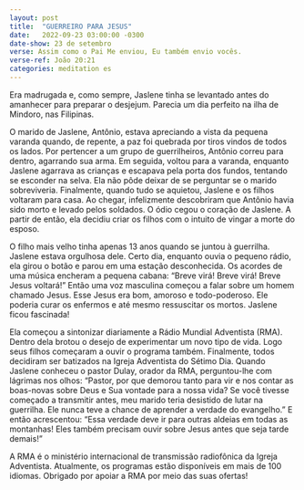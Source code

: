 ```yaml
---
layout: post
title:  "GUERREIRO PARA JESUS"
date:   2022-09-23 03:00:00 -0300
date-show: 23 de setembro
verse: Assim como o Pai Me enviou, Eu também envio vocês.
verse-ref: João 20:21
categories: meditation es
---
```


Era madrugada e, como sempre, Jaslene tinha se levantado antes do amanhecer para preparar o desjejum. Parecia um dia perfeito na ilha de Mindoro, nas Filipinas.

O marido de Jaslene, Antônio, estava apreciando a vista da pequena varanda quando, de repente, a paz foi quebrada por tiros vindos de todos os lados. Por pertencer a um grupo de guerrilheiros, Antônio correu para dentro, agarrando sua arma. Em seguida, voltou para a varanda, enquanto Jaslene agarrava as crianças e escapava pela porta dos fundos, tentando se esconder na selva. Ela não pôde deixar de se perguntar se o marido sobreviveria. Finalmente, quando tudo se aquietou, Jaslene e os filhos voltaram para casa. Ao chegar, infelizmente descobriram que Antônio havia sido morto e levado pelos soldados. O ódio cegou o coração de Jaslene. A partir de então, ela decidiu criar os filhos com o intuito de vingar a morte do esposo.

O filho mais velho tinha apenas 13 anos quando se juntou à guerrilha. Jaslene estava orgulhosa dele. Certo dia, enquanto ouvia o pequeno rádio, ela girou o botão e parou em uma estação desconhecida. Os acordes de uma música encheram a pequena cabana: “Breve virá! Breve virá! Breve Jesus voltará!” Então uma voz masculina começou a falar sobre um homem chamado Jesus. Esse Jesus era bom, amoroso e todo-poderoso. Ele poderia curar os enfermos e até mesmo ressuscitar os mortos. Jaslene ficou fascinada!

Ela começou a sintonizar diariamente a Rádio Mundial Adventista (RMA). Dentro dela brotou o desejo de experimentar um novo tipo de vida. Logo seus filhos começaram a ouvir o programa também. Finalmente, todos decidiram ser batizados na Igreja Adventista do Sétimo Dia. Quando Jaslene conheceu o pastor Dulay, orador da RMA, perguntou-lhe com lágrimas nos olhos: “Pastor, por que demorou tanto para vir e nos contar as boas-novas sobre Deus e Sua vontade para a nossa vida? Se você tivesse começado a transmitir antes, meu marido teria desistido de lutar na guerrilha. Ele nunca teve a chance de aprender a verdade do evangelho.” E então acrescentou: “Essa verdade deve ir para outras aldeias em todas as montanhas! Eles também precisam ouvir sobre Jesus antes que seja tarde demais!”

A RMA é o ministério internacional de transmissão radiofônica da Igreja Adventista. Atualmente, os programas estão disponíveis em mais de 100 idiomas. Obrigado por apoiar a RMA por meio das suas ofertas!
